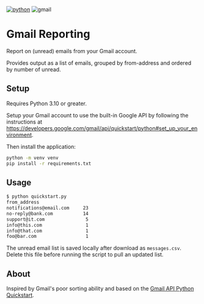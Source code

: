 [![python](https://img.shields.io/badge/Python-3.10-blue?style=for-the-badge&logo=python&logoColor=FFD43B)](https://docs.python.org/3.10/)
![gmail](https://img.shields.io/badge/gmail-API-white?style=for-the-badge&logo=gmail)

# Gmail Reporting

Report on (unread) emails from your Gmail account.

Provides output as a list of emails, grouped by from-address and ordered by number of unread.

## Setup

Requires Python 3.10 or greater.

Setup your Gmail account to use the built-in Google API by following the instructions at https://developers.google.com/gmail/api/quickstart/python#set_up_your_environment.

Then install the application:

```sh
python -m venv venv
pip install -r requirements.txt
```

## Usage

```sh
$ python quickstart.py
from_address
notifications@email.com     23
no-reply@bank.com           14
support@it.com               5
info@this.com                1
info@that.com                1
foo@bar.com                  1
```

The unread email list is saved locally after download as `messages.csv`.  
Delete this file before running the script to pull an updated list.

## About

Inspired by Gmail's poor sorting ability and based on the [Gmail API Python Quickstart](https://developers.google.com/gmail/api/quickstart/python).
